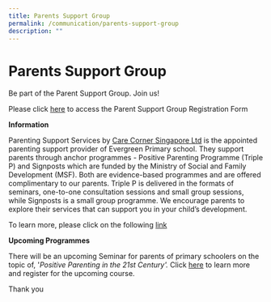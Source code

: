 ```yaml
---
title: Parents Support Group
permalink: /communication/parents-support-group
description: ""
---
```

# **Parents Support Group**

Be part of the Parent Support Group. Join us!  
  
Please click [here](https://forms.gle/UYoJkkYvTtuLf8fg8) to access the Parent Support Group Registration Form  
  
  
**Information**  
  
Parenting Support Services by [Care Corner Singapore Ltd](http://www.carecorner.org.sg/) is the appointed parenting support provider of Evergreen Primary school. They support parents through anchor programmes - Positive Parenting Programme (Triple P) and Signposts which are funded by the Ministry of Social and Family Development (MSF). Both are evidence-based programmes and are offered complimentary to our parents. Triple P is delivered in the formats of seminars, one-to-one consultation sessions and small group sessions, while Signposts is a small group programme. We encourage parents to explore their services that can support you in your child’s development. 

To learn more, please click on the following [link](https://www.carecorner.org.sg/parenting-support)

**Upcoming Programmes**

There will be an upcoming Seminar for parents of primary schoolers on the topic of, '_Positive Parenting in the 21st Century'._ Click [here](/files/Triple%20P%20Seminar%20R4-5%20290422-compressed.pdf) to learn more and register for the upcoming course.

Thank you